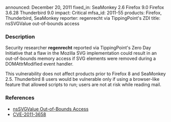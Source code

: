 announced: December 20, 2011
fixed_in: SeaMonkey 2.6
          Firefox 9.0
          Firefox 3.6.28
          Thunderbird 9.0
impact: Critical
mfsa_id: 2011-55
products: Firefox, Thunderbird, SeaMonkey
reporter: regenrecht via TippingPoint's ZDI
title: nsSVGValue out-of-bounds access

<h3>Description</h3>

<p>Security researcher <strong>regenrecht</strong> reported via
TippingPoint's Zero Day Initiative that a flaw in the Mozilla SVG
implementation could result in an out-of-bounds memory access if
SVG elements were removed during a DOMAttrModified event handler.
</p>

<p>This vulnerability does not affect products prior to Firefox 8
and SeaMonkey 2.5. Thunderbird 8 users would be vulnerable only if
using a browser-like feature that allowed scripts to run; users
are not at risk while reading mail.
</p>

<h3>References</h3>

<ul>
  <li><a href="https://bugzilla.mozilla.org/show_bug.cgi?id=708186">
      nsSVGValue Out-of-Bounds Access</a></li>
  <li><a href="http://cve.mitre.org/cgi-bin/cvename.cgi?name=CVE-2011-3658" class="ex-ref">CVE-2011-3658</a></li>
</ul>


